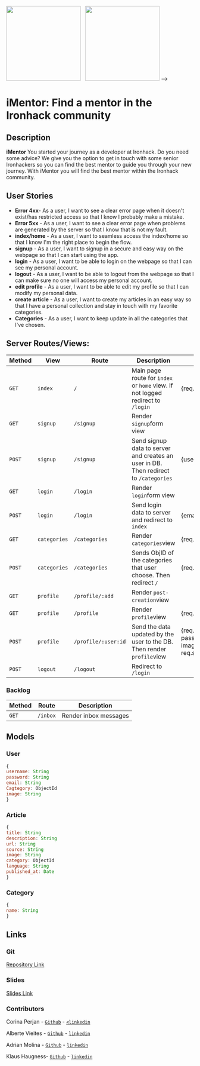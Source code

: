 <img src="https://user-images.githubusercontent.com/23629340/40541063-a07a0a8a-601a-11e8-91b5-2f13e4e6b441.png" width="200"/> &nbsp; <img src="https://i.ibb.co/txcgFGM/yapic.png" width="200"/> -->

# iMentor: Find a mentor in the Ironhack community

## Description

**iMentor** You started your journey as a developer at Ironhack. Do you need some advice? We give you the option to get in touch with some senior Ironhackers so you can find the best mentor to guide you through your new journey. With iMentor you will find the best mentor within the Ironhack community.

## User Stories

- **Error 4xx**- As a user, I want to see a clear error page when it doesn't exist/has restricted access so that I know I probably make a mistake.
- **Error 5xx** -  As a user, I want to see a clear error page when problems are generated by the server so that I know that is not my fault.
- **index/home** - As a user, I want to seamless access the index/home so that I know I'm the right place to begin the flow.
- **signup** - As a user, I want to signup in a secure and easy way on the webpage so that I can start using the app.
- **login** - As a user, I want to be able to login on the webpage so that I can see my personal account.
- **logout** - As a user, I want to be able to logout from the webpage so that I can make sure no one will access my personal account.
- **edit profile** - As a user, I want to be able to edit my profile so that I can modify my personal data.
- **create article** - As a user, I want to create my articles in an easy way so that I have a personal collection and stay in touch with my favorite categories.
- **Categories** - As a user, I want to keep update in all the categories that I've chosen.

## Server Routes/Views:

|**Method**    |    **View**           |    **Route**     |   **Description**       |          **Request - Body**                     |
|--------------|-------------------|------------------------|-----------------------------------|---------------------|
|`GET`         |   `index`            |      `/`               | Main page route for `ìndex` or `home` view. If not logged redirect to `/login`  |   {req.session.currentUser._id} |
|`GET`         | `signup`            |    `/signup`           | Render `signup`form view          |                     |
|`POST`        |  `signup`           |    `/signup`           | Send signup data to server and creates an user in DB. Then redirect to `/categories`                                   |          {username, email, password}           |
|`GET`         |  `login`           |      `/login`          | Render `login`form view           |                     |
|`POST`        |   `login`          |      `/login`          | Send login data to server and redirect to `index`     | {email, password,categories}            |
|`GET`         |   `categories`          |      `/categories`           | Render `categories`view                | {req.session.currentUser._id}    |
|`POST`        |    `categories`         |      `/categories`     | Sends ObjID of the categories that user choose. Then redirect `/`   | {req.session.currentUser._id} |
|`GET`        |    `profile`         |      `/profile/:add`     | Render `post-creation`view  |  |
|`GET`         |     `profile`        |      `/profile`        | Render `profile`view             | {req.session.currentUser._id}                    |
|`POST`        |    `profile`         |      `/profile/:user:id` | Send the data updated by the user to the DB. Then render `profile`view  | {req.session.userID, name, password, email, category, image, req.session.currentUser._id}  |
|`POST`        |    `logout`         |      `/logout` | Redirect to `/login`  |   |

### Backlog
| Method | Route | Description |
|--------|-------|-------------|
| `GET` | `/inbox` | Render inbox messages|

## Models

### User

```javascript
{
username: String
password: String
email: String
Cagtegory: ObjectId
image: String
}

```
### Article

```javascript
{
title: String
description: String
url: String
source: String
image: String
category: ObjectId
language: String
published_at: Date
}
```
### Category
```javascript
{
name: String
}
```
## Links

### Git

[Repository Link](https://github.com/iMentorIronhack)

### Slides

[Slides Link]()

### Contributors

Corina Perjan - [`Github`](https://github.com/corinaper) - [`<linkedin`](https://www.linkedin.com/in/corina-perjan/)

Alberte Vieites - [`Github`](https://github.com/albertevieites) - [`linkedin`](https://www.linkedin.com/in/albertevieites/)

Adrian Molina - [`Github`](https://github.com/01000001kuma) - [`linkedin`](https://www.linkedin.com/in/adrian-molina/)

Klaus Haugness- [`Github`](https://github.com/klaus2132) - [`linkedin`](https://www.linkedin.com/in/klaus-haugness)
